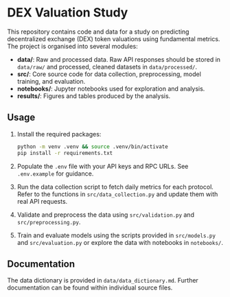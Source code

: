 # DEX Valuation Study

This repository contains code and data for a study on predicting decentralized exchange (DEX) token valuations using fundamental metrics.  The project is organised into several modules:

- **data/**: Raw and processed data. Raw API responses should be stored in `data/raw/` and processed, cleaned datasets in `data/processed/`.
- **src/**: Core source code for data collection, preprocessing, model training, and evaluation.
- **notebooks/**: Jupyter notebooks used for exploration and analysis.
- **results/**: Figures and tables produced by the analysis.

## Usage

1. Install the required packages:

   ```bash
   python -m venv .venv && source .venv/bin/activate
   pip install -r requirements.txt
   ```

2. Populate the `.env` file with your API keys and RPC URLs. See `.env.example` for guidance.

3. Run the data collection script to fetch daily metrics for each protocol. Refer to the functions in `src/data_collection.py` and update them with real API requests.

4. Validate and preprocess the data using `src/validation.py` and `src/preprocessing.py`.

5. Train and evaluate models using the scripts provided in `src/models.py` and `src/evaluation.py` or explore the data with notebooks in `notebooks/`.

## Documentation

The data dictionary is provided in `data/data_dictionary.md`. Further documentation can be found within individual source files.
